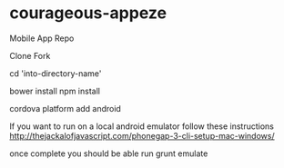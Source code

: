 # courageous-appeze
Mobile App Repo

Clone
Fork

cd 'into-directory-name'

bower install
npm install

cordova platform add android

If you want to run on a local android emulator follow these instructions 
http://thejackalofjavascript.com/phonegap-3-cli-setup-mac-windows/

once complete you should be able run
grunt emulate



